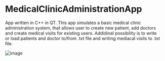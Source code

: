 # MedicalClinicAdministrationApp
App written in C++ in QT. This app simulates a basic medical clinic administration system, that allows user to create new patient, add doctors and create medical visits for existing users. Addidinal possibility is to write or load patients and doctor to/from .txt file and writing mediacal visits to .txt file. 

![image](https://user-images.githubusercontent.com/65284908/123611283-bea54080-d801-11eb-8d1b-3153ad872fb9.png)

